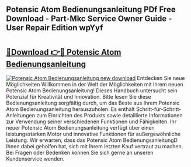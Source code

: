 ## Potensic Atom Bedienungsanleitung PDf Free Download - Part-Mkc Service Owner Guide - User Repair Edition wpYyf

# <h2><a href="http://df222n.blite.top/?on=Potensic+Atom+Bedienungsanleitung">🔗Download 👉🔴 Potensic Atom Bedienungsanleitung</a></h2>

[![Potensic Atom Bedienungsanleitung new download](https://i.imgur.com/lujVjoI.png)](http://df222n.blite.top/?on=Potensic+Atom+Bedienungsanleitung)
Entdecken Sie neue Möglichkeiten Willkommen in der Welt der Möglichkeiten mit Ihrem neuen Potensic Atom Bedienungsanleitung! Dieses Handbuch untersucht sein Potenzial für Kreativität und Innovation. Bitte lesen Sie diese Bedienungsanleitung sorgfältig durch, um das Beste aus Ihrem Potensic Atom Bedienungsanleitung herauszuholen. Es enthält Schritt-für-Schritt-Anleitungen zum Einrichten des Produkts sowie detaillierte Informationen zur Verwendung seiner verschiedenen Funktionen und Fähigkeiten. Ihr neuer Potensic Atom Bedienungsanleitung verfügt über einen leistungsstarken Motor und innovative Funktionen für außergewöhnliche Leistung. Wir erwarten, dass das Potensic Atom BedienungsanleitungD Ihnen dabei geholfen hat, sich mit Ihrem letzten Kauf vertraut zu machen. Bei Fragen oder Bedenken können Sie sich gerne an unseren Kundenservice wenden.
